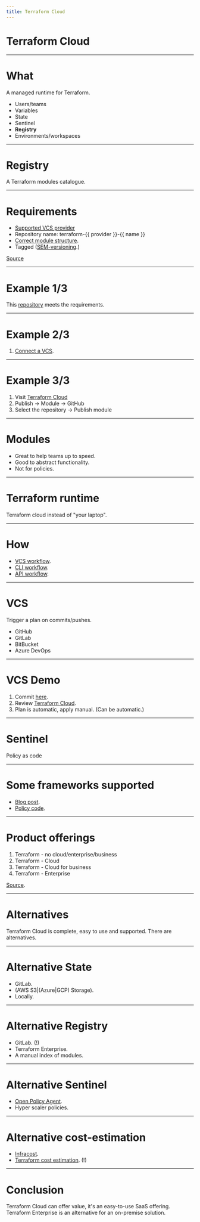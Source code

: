 ```yaml
---
title: Terraform Cloud
---
```


# Terraform Cloud

---

# What

A managed runtime for Terraform.

- Users/teams
- Variables
- State
- Sentinel
- **Registry**
- Environments/workspaces

----

# Registry

A Terraform modules catalogue.

---

# Requirements

- [Supported VCS provider](https://www.terraform.io/cloud-docs/vcs#supported-vcs-providers)
- Repository name: terraform-{{ provider }}-{{ name }}
- [Correct module structure](https://www.terraform.io/language/modules/develop/structure).
- Tagged ([SEM-versioning](https://semver.org).)

[Source](https://www.terraform.io/cloud-docs/registry/publish-modules#preparing-a-module-repository)

---

# Example 1/3

This [repository](https://github.com/robertdebock/terraform-azurerm-scale-set/) meets the requirements.

---

# Example 2/3

1. [Connect a VCS](https://app.terraform.io/app/robertdebock/settings/version-control).

---

# Example 3/3

1. Visit [Terraform Cloud](https://app.terraform.io/app/robertdebock/registry/private/providers)
2. Publish -> Module -> GitHub
3. Select the repository -> Publish module

---

# Modules

- Great to help teams up to speed.
- Good to abstract functionality.
- Not for policies.

----

# Terraform runtime

Terraform cloud instead of "your laptop".

---

# How

- [VCS workflow](https://www.terraform.io/cloud-docs/run/ui).
- [CLI workflow](https://www.terraform.io/cloud-docs/run/cli).
- [API workflow](https://www.terraform.io/cloud-docs/run/api).

---

# VCS

Trigger a plan on commits/pushes.

- GitHub
- GitLab
- BitBucket
- Azure DevOps

---

# VCS Demo

1. Commit [here](https://github.com/robertdebock/git-terraform-demo).
2. Review [Terraform Cloud](https://app.terraform.io/app/robertdebock/workspaces/git-terraform-demo/runs/).
3. Plan is automatic, apply manual. (Can be automatic.)

---

# Sentinel

Policy as code

----

# Some frameworks supported

- [Blog post](https://www.hashicorp.com/blog/announcing-terraform-foundational-policy-library-preview).
- [Policy code](https://github.com/hashicorp/terraform-foundational-policies-library/tree/master/cis).

---

# Product offerings

1. Terraform - no cloud/enterprise/business
2. Terraform - Cloud
3. Terraform - Cloud for business
4. Terraform - Enterprise

[Source](https://cloud.hashicorp.com/products/terraform/pricing).

----

# Alternatives

Terraform Cloud is complete, easy to use and supported. There are alternatives.

---

# Alternative State

- GitLab.
- (AWS S3|(Azure|GCP) Storage).
- Locally.

---

# Alternative Registry

- GitLab. (!)
- Terraform Enterprise.
- A manual index of modules.

---

# Alternative Sentinel

- [Open Policy Agent](https://www.openpolicyagent.org/docs/latest/terraform/).
- Hyper scaler policies.

---

# Alternative cost-estimation

- [Infracost](https://www.infracost.io).
- [Terraform cost estimation](https://github.com/antonbabenko/terraform-cost-estimation). (!)

----

# Conclusion

Terraform Cloud can offer value, it's an easy-to-use SaaS offering. Terraform Enterprise is an alternative for an on-premise solution.
